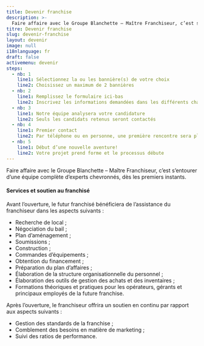 ```yaml
---
title: Devenir franchise
description: >-
  Faire affaire avec le Groupe Blanchette – Maître Franchiseur, c’est s’entourer d’une équipe complète d’experts chevronnés, dès les premiers instants.
titre: Devenir franchise
slug: devenir-franchise
layout: devenir
image: null
i18nlanguage: fr
draft: false
activemenu: devenir
steps:
  - nb: 1
    line1: Sélectionnez la ou les bannière(s) de votre choix 
    line2: Choisissez un maximum de 2 bannières
  - nb: 2
    line1: Remplissez le formulaire ici-bas 
    line2: Inscrivez les informations demandées dans les différents champs
  - nb: 3
    line1: Notre équipe analysera votre candidature 
    line2: Seuls les candidats retenus seront contactés 
  - nb: 4
    line1: Premier contact
    line2: Par téléphone ou en personne, une première rencontre sera planifiée
  - nb: 5
    line1: Début d’une nouvelle aventure!
    line2: Votre projet prend forme et le processus débute
---
```

Faire affaire avec le Groupe Blanchette – Maître Franchiseur, c’est s’entourer d’une équipe complète d’experts chevronnés, dès les premiers instants. 

#### Services et soutien au franchisé

Avant l’ouverture, le futur franchisé bénéficiera de l’assistance du franchiseur dans les aspects suivants :

- Recherche de local ;
- Négociation du bail ; 
- Plan d’aménagement ;
- Soumissions ;
- Construction ;
- Commandes d’équipements ;
- Obtention du financement ;
- Préparation du plan d’affaires ;
- Élaboration de la structure organisationnelle du personnel ; 
- Élaboration des outils de gestion des achats et des inventaires ;
- Formations théoriques et pratiques pour les opérateurs, gérants et principaux employés de la future franchise.

Après l’ouverture, le franchiseur offrira un soutien en continu par rapport aux aspects suivants :

- Gestion des standards de la franchise ;
- Comblement des besoins en matière de marketing ;
- Suivi des ratios de performance.